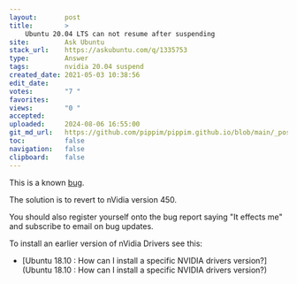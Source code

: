 ```yaml
---
layout:       post
title:        >
    Ubuntu 20.04 LTS can not resume after suspending
site:         Ask Ubuntu
stack_url:    https://askubuntu.com/q/1335753
type:         Answer
tags:         nvidia 20.04 suspend
created_date: 2021-05-03 10:38:56
edit_date:    
votes:        "7 "
favorites:    
views:        "0 "
accepted:     
uploaded:     2024-08-06 16:55:00
git_md_url:   https://github.com/pippim/pippim.github.io/blob/main/_posts/2021/2021-05-03-Ubuntu-20.04-LTS-can-not-resume-after-suspending.md
toc:          false
navigation:   false
clipboard:    false
---
```


This is a known [bug][1].

The solution is to revert to nVidia version 450.

You should also register yourself onto the bug report saying "It effects me" and subscribe to email on bug updates.

To install an earlier version of nVidia Drivers see this:

- [Ubuntu 18.10 : How can I install a specific NVIDIA drivers version?](Ubuntu 18.10 : How can I install a specific NVIDIA drivers version?)


  [1]: https://bugs.launchpad.net/ubuntu/+source/nvidia-graphics-drivers-460/+bug/1911055
